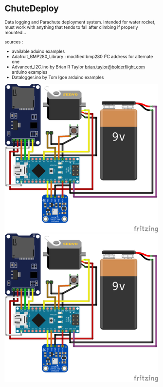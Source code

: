 # ChuteDeploy
  Data logging and Parachute deployment system.
  Intended for water rocket, must work with anything that tends to fall after climbing if properly mounted...

  sources :
  - available aduino examples
  - Adafruit_BMP280_Library : modified bmp280 I²C address for alternate one
  - Advanced_I2C.ino by Brian R Taylor  brian.taylor@bolderflight.com arduino examples
  - Datalogger.ino by Tom Igoe                                        arduino examples


![Wiring](https://github.com/Nicolas-TULLI/ChuteDeploy/blob/master/ChuteDeployClean_bb.png)
![Scheme](https://github.com/Nicolas-TULLI/ChuteDeploy/blob/master/ChuteDeployClean_bb.png)